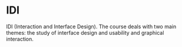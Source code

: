 # IDI
IDI (Interaction and Interface Design). The course deals with two main themes: the study of interface design and usability and graphical interaction.
